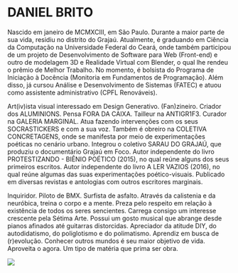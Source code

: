 # DANIEL BRITO

Nascido em janeiro de MCMXCIII, em São Paulo. Durante a maior parte de sua vida, residiu no distrito do Grajaú. Atualmente, é graduando em Ciência da Computação na Universidade Federal do Ceará, onde também participou de um projeto de Desenvolvimento de Software para Web (Front-end) e outro de modelagem 3D e Realidade Virtual com Blender, o qual lhe rendeu o prêmio de Melhor Trabalho. No momento, é bolsista do Programa de Iniciação à Docência (Monitoria em Fundamentos de Programação). Além disso, já cursou Análise e Desenvolvimento de Sistemas (FATEC) e atuou como assistente administrativo (CPFL Renováveis).

Art(iv)ista visual interessado em Design Generativo. (Fan)zineiro. Criador dos ALUMINIONS. Pensa FORA DA CAIXA. Tailleur na ANTIGR1F3. Curador na GALERIA MARGINAL. Atua fazendo intervenções com os seus SOCRASTICKERS e com a sua voz. Também é obreiro na COLETIVA CONCRETAGENS, onde se manifesta por meio de experimentações poéticas no cenário urbano. Integrou o coletivo SARAU DO GRAJAÚ, que produziu o documentário Grajaú em Foco. Autor independente do livro PROTESTIZANDO - BIÊNIO POÉTICO (2015), no qual reúne alguns dos seus primeiros escritos. Autor independente do livro A LER VAZIOS (2016), no qual reúne algumas das suas experimentações poético-visuais. Publicado em diversas revistas e antologias com outros escritores marginais.

Inquiridor. Piloto de BMX. Surfista de asfalto. Através da calistenia e da neuróbica, treina o corpo e a mente. Preza pelo respeito em relação à existência de todos os seres sencientes. Carrega consigo um interesse crescente pela Sétima Arte. Possui um gosto musical que abrange desde pianos afinados até guitarras distorcidas. Apreciador da atitude DIY, do autodidatismo, do poliglotismo e do polimatismo. Aprendiz em busca de (r)evolução. Conhecer outros mundos é seu maior objetivo de vida. Aproveita o agora. Um tipo de matéria que prima ser obra.

![](https://danielbrito.github.io/assets/img/img12.jpg)
